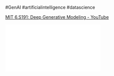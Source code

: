 #GenAI #artificialintelligence #datascience 



[MIT 6.S191: Deep Generative Modeling - YouTube](https://www.youtube.com/watch?v=Dmm4UG-6jxA&list=PLtBw6njQRU-rwp5__7C0oIVt26ZgjG9NI&index=5)

![](../../../../figures/Generative%20Modeling.pdf)